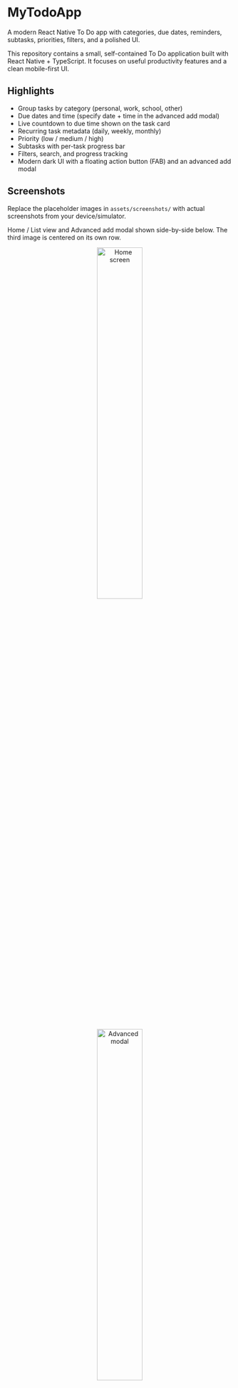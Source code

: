 # MyTodoApp

A modern React Native To Do app with categories, due dates, reminders, subtasks, priorities, filters, and a polished UI.

This repository contains a small, self-contained To Do application built with React Native + TypeScript. It focuses on useful productivity features and a clean mobile-first UI.

## Highlights
- Group tasks by category (personal, work, school, other)
- Due dates and time (specify date + time in the advanced add modal)
- Live countdown to due time shown on the task card
- Recurring task metadata (daily, weekly, monthly)
- Priority (low / medium / high)
- Subtasks with per-task progress bar
- Filters, search, and progress tracking
- Modern dark UI with a floating action button (FAB) and an advanced add modal

## Screenshots
Replace the placeholder images in `assets/screenshots/` with actual screenshots from your device/simulator.

Home / List view and Advanced add modal shown side-by-side below. The third image is centered on its own row.

<div align="center">
	<img src="assets/screenshots/111.png" alt="Home screen" width="45%" style="margin: 0 2.5%;" />
	<img src="assets/screenshots/222.png" alt="Advanced modal" width="45%" style="margin: 0 2.5%;" />
</div>

## Quick start
Requirements: Node >= 20, npm, React Native CLI, Xcode (macOS) or Android Studio.

1. Install dependencies

```bash
cd MyTodoApp
npm install
```

2. iOS only: install pods

```bash
cd ios
npx pod-install
cd ..
```

3. Run on iOS simulator

```bash
npm run ios
```

Run on Android

```bash
npm run android
```

4. Run tests

```bash
npm test
```

## File overview
- `App.tsx` — app entry, renders `TodoScreen`
- `src/screens/TodoScreen.tsx` — main UI and list
- `src/components/TodoItem.tsx` — card UI for each todo
- `src/hooks/useTodos.ts` — local todo store + persistence (AsyncStorage)
- `src/components/AdvancedAddModal.tsx` — advanced add modal (date/time, category, priority)
- `__tests__/*` — a small Jest test and AsyncStorage mock

## How to replace screenshots
1. On iOS simulator: press Command+S or use the `xcrun simctl io booted screenshot` command.
2. On Android emulator: use the emulator toolbar or `adb exec-out screencap -p > screen.png`.
3. Save images to `assets/screenshots/` and keep the same filenames or update the README image paths.

## Next steps (suggestions)
- Add local scheduled notifications for due dates (requires native notification library).
- Add persistent category management and color assignment.
- Add remote sync (Supabase/Firebase) for cross-device sync.

If you want, I can: add real screenshots, wire up native pickers or notifications, or build a simple CI workflow.

---
Made with care — enjoy your new To Do app 😄
This is a new [**React Native**](https://reactnative.dev) project, bootstrapped using [`@react-native-community/cli`](https://github.com/react-native-community/cli).

# Getting Started

> **Note**: Make sure you have completed the [Set Up Your Environment](https://reactnative.dev/docs/set-up-your-environment) guide before proceeding.

## Step 1: Start Metro

First, you will need to run **Metro**, the JavaScript build tool for React Native.

To start the Metro dev server, run the following command from the root of your React Native project:

```sh
# Using npm
npm start

# OR using Yarn
yarn start
```

## Step 2: Build and run your app

With Metro running, open a new terminal window/pane from the root of your React Native project, and use one of the following commands to build and run your Android or iOS app:

### Android

```sh
# Using npm
npm run android

# OR using Yarn
yarn android
```

### iOS

For iOS, remember to install CocoaPods dependencies (this only needs to be run on first clone or after updating native deps).

The first time you create a new project, run the Ruby bundler to install CocoaPods itself:

```sh
bundle install
```

Then, and every time you update your native dependencies, run:

```sh
bundle exec pod install
```

For more information, please visit [CocoaPods Getting Started guide](https://guides.cocoapods.org/using/getting-started.html).

```sh
# Using npm
npm run ios

# OR using Yarn
yarn ios
```

If everything is set up correctly, you should see your new app running in the Android Emulator, iOS Simulator, or your connected device.

This is one way to run your app — you can also build it directly from Android Studio or Xcode.

## Step 3: Modify your app

Now that you have successfully run the app, let's make changes!

Open `App.tsx` in your text editor of choice and make some changes. When you save, your app will automatically update and reflect these changes — this is powered by [Fast Refresh](https://reactnative.dev/docs/fast-refresh).

When you want to forcefully reload, for example to reset the state of your app, you can perform a full reload:

- **Android**: Press the <kbd>R</kbd> key twice or select **"Reload"** from the **Dev Menu**, accessed via <kbd>Ctrl</kbd> + <kbd>M</kbd> (Windows/Linux) or <kbd>Cmd ⌘</kbd> + <kbd>M</kbd> (macOS).
- **iOS**: Press <kbd>R</kbd> in iOS Simulator.

## Congratulations! :tada:

You've successfully run and modified your React Native App. :partying_face:

### Now what?

- If you want to add this new React Native code to an existing application, check out the [Integration guide](https://reactnative.dev/docs/integration-with-existing-apps).
- If you're curious to learn more about React Native, check out the [docs](https://reactnative.dev/docs/getting-started).

# Troubleshooting

If you're having issues getting the above steps to work, see the [Troubleshooting](https://reactnative.dev/docs/troubleshooting) page.

# Learn More

To learn more about React Native, take a look at the following resources:

- [React Native Website](https://reactnative.dev) - learn more about React Native.
- [Getting Started](https://reactnative.dev/docs/environment-setup) - an **overview** of React Native and how setup your environment.
- [Learn the Basics](https://reactnative.dev/docs/getting-started) - a **guided tour** of the React Native **basics**.
- [Blog](https://reactnative.dev/blog) - read the latest official React Native **Blog** posts.
- [`@facebook/react-native`](https://github.com/facebook/react-native) - the Open Source; GitHub **repository** for React Native.

